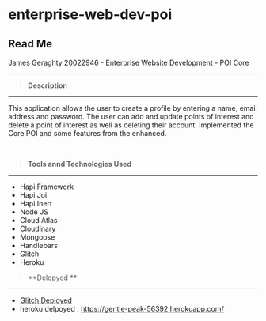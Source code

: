 # enterprise-web-dev-poi



## Read Me
James Geraghty 20022946 - Enterprise Website Development - POI Core

---

> **Description**
---
This application allows the user to create a profile by entering a name, email address and password. The user can add and update points of interest and delete a point of interest as well as deleting their account.
Implemented the Core POI and some features from the enhanced.


<p>&nbsp;</p>

>**Tools annd Technologies Used**
---
- Hapi Framework
- Hapi Joi
- Hapi Inert
- Node JS
- Cloud Atlas
- Cloudinary
- Mongoose
- Handlebars
- Glitch
- Heroku


>**Delopyed **
---
- [Glitch Deployed](https://fan-adorable-flannel.glitch.me/)
- heroku delpoyed : https://gentle-peak-56392.herokuapp.com/


<p>&nbsp;</p>
